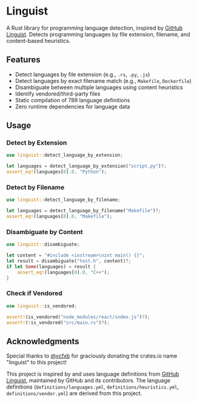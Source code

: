 # Linguist

A Rust library for programming language detection, inspired by [GitHub Linguist](https://github.com/github/linguist). Detects programming languages by file extension, filename, and content-based heuristics.

## Features

- Detect languages by file extension (e.g., `.rs`, `.py`, `.js`)
- Detect languages by exact filename match (e.g., `Makefile`, `Dockerfile`)
- Disambiguate between multiple languages using content heuristics
- Identify vendored/third-party files
- Static compilation of 789 language definitions
- Zero runtime dependencies for language data

## Usage

### Detect by Extension

```rust
use linguist::detect_language_by_extension;

let languages = detect_language_by_extension("script.py")?;
assert_eq!(languages[0].0, "Python");
```

### Detect by Filename

```rust
use linguist::detect_language_by_filename;

let languages = detect_language_by_filename("Makefile")?;
assert_eq!(languages[0].0, "Makefile");
```

### Disambiguate by Content

```rust
use linguist::disambiguate;

let content = "#include <iostream>\nint main() {}";
let result = disambiguate("test.h", content)?;
if let Some(languages) = result {
    assert_eq!(languages[0].0, "C++");
}
```

### Check if Vendored

```rust
use linguist::is_vendored;

assert!(is_vendored("node_modules/react/index.js")?);
assert!(!is_vendored("src/main.rs")?);
```

## Acknowledgments

Special thanks to [@vcfxb](https://github.com/vcfxb) for graciously donating the crates.io name "linguist" to this project!

This project is inspired by and uses language definitions from [GitHub Linguist](https://github.com/github/linguist), maintained by GitHub and its contributors. The language definitions (`definitions/languages.yml`, `definitions/heuristics.yml`, `definitions/vendor.yml`) are derived from this project.
